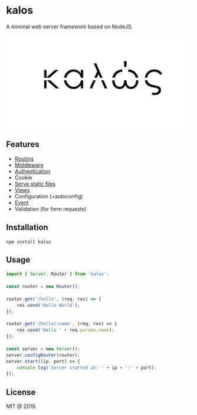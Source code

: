 # kalos

A minimal web server framework based on NodeJS.

![Kalos Framework](kalos_logo.png)

## Features 

- [Routing](docs/routing.md)
- [Middleware](docs/middleware.md)
- [Authentication](docs/authentication.md)
- Cookie
- [Serve static files](docs/staticserving.md)
- [Views](docs/view.md)
- Configuration (+autoconfig)
- [Event](docs/event_emitter.md)
- Validation (for form requests)

## Installation

```
npm install kalos
```

## Usage

```js
import { Server, Router } from 'kalos';

const router = new Router();

router.get('/hello', (req, res) => {
    res.send('Hello World');
});

router.get('/hello/:name', (req, res) => {
    res.send('Hello ' + req.params.name);
});

const server = new Server();
server.configRouter(router);
server.start((ip, port) => {
    console.log('Server started at: ' + ip + ':' + port);
});
```

## License

MIT @ 2019.
